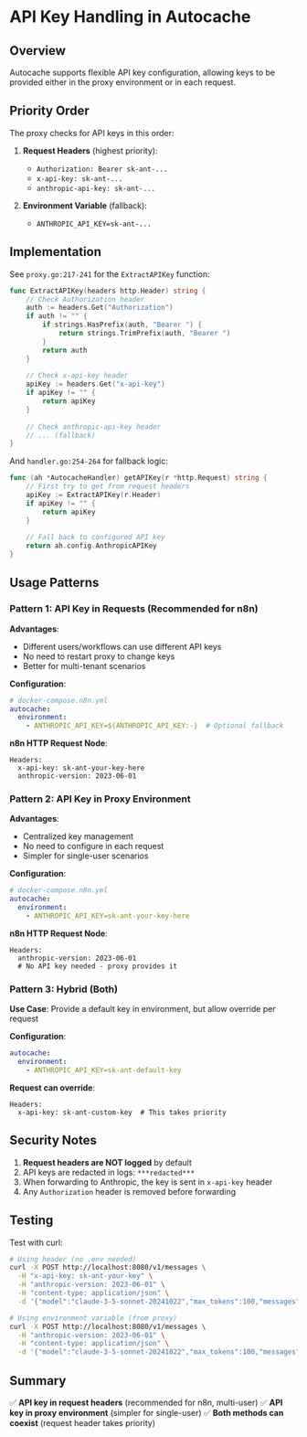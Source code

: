 # API Key Handling in Autocache

## Overview

Autocache supports flexible API key configuration, allowing keys to be provided either in the proxy environment or in each request.

## Priority Order

The proxy checks for API keys in this order:

1. **Request Headers** (highest priority):
   - `Authorization: Bearer sk-ant-...`
   - `x-api-key: sk-ant-...`
   - `anthropic-api-key: sk-ant-...`

2. **Environment Variable** (fallback):
   - `ANTHROPIC_API_KEY=sk-ant-...`

## Implementation

See `proxy.go:217-241` for the `ExtractAPIKey` function:

```go
func ExtractAPIKey(headers http.Header) string {
    // Check Authorization header
    auth := headers.Get("Authorization")
    if auth != "" {
        if strings.HasPrefix(auth, "Bearer ") {
            return strings.TrimPrefix(auth, "Bearer ")
        }
        return auth
    }
    
    // Check x-api-key header
    apiKey := headers.Get("x-api-key")
    if apiKey != "" {
        return apiKey
    }
    
    // Check anthropic-api-key header
    // ... (fallback)
}
```

And `handler.go:254-264` for fallback logic:

```go
func (ah *AutocacheHandler) getAPIKey(r *http.Request) string {
    // First try to get from request headers
    apiKey := ExtractAPIKey(r.Header)
    if apiKey != "" {
        return apiKey
    }
    
    // Fall back to configured API key
    return ah.config.AnthropicAPIKey
}
```

## Usage Patterns

### Pattern 1: API Key in Requests (Recommended for n8n)

**Advantages**:
- Different users/workflows can use different API keys
- No need to restart proxy to change keys
- Better for multi-tenant scenarios

**Configuration**:
```yaml
# docker-compose.n8n.yml
autocache:
  environment:
    - ANTHROPIC_API_KEY=${ANTHROPIC_API_KEY:-}  # Optional fallback
```

**n8n HTTP Request Node**:
```
Headers:
  x-api-key: sk-ant-your-key-here
  anthropic-version: 2023-06-01
```

### Pattern 2: API Key in Proxy Environment

**Advantages**:
- Centralized key management
- No need to configure in each request
- Simpler for single-user scenarios

**Configuration**:
```yaml
# docker-compose.n8n.yml
autocache:
  environment:
    - ANTHROPIC_API_KEY=sk-ant-your-key-here
```

**n8n HTTP Request Node**:
```
Headers:
  anthropic-version: 2023-06-01
  # No API key needed - proxy provides it
```

### Pattern 3: Hybrid (Both)

**Use Case**: Provide a default key in environment, but allow override per request

**Configuration**:
```yaml
autocache:
  environment:
    - ANTHROPIC_API_KEY=sk-ant-default-key
```

**Request can override**:
```
Headers:
  x-api-key: sk-ant-custom-key  # This takes priority
```

## Security Notes

1. **Request headers are NOT logged** by default
2. API keys are redacted in logs: `***redacted***`
3. When forwarding to Anthropic, the key is sent in `x-api-key` header
4. Any `Authorization` header is removed before forwarding

## Testing

Test with curl:

```bash
# Using header (no .env needed)
curl -X POST http://localhost:8080/v1/messages \
  -H "x-api-key: sk-ant-your-key" \
  -H "anthropic-version: 2023-06-01" \
  -H "content-type: application/json" \
  -d '{"model":"claude-3-5-sonnet-20241022","max_tokens":100,"messages":[{"role":"user","content":"Hello"}]}'

# Using environment variable (from proxy)
curl -X POST http://localhost:8080/v1/messages \
  -H "anthropic-version: 2023-06-01" \
  -H "content-type: application/json" \
  -d '{"model":"claude-3-5-sonnet-20241022","max_tokens":100,"messages":[{"role":"user","content":"Hello"}]}'
```

## Summary

✅ **API key in request headers** (recommended for n8n, multi-user)
✅ **API key in proxy environment** (simpler for single-user)
✅ **Both methods can coexist** (request header takes priority)
